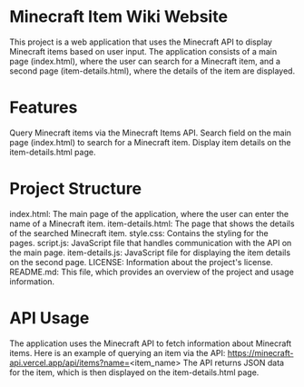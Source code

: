 # Minecraft Item Wiki Website
This project is a web application that uses the Minecraft API to display Minecraft items based on user input. The application consists of a main page (index.html), where the user can search for a Minecraft item, and a second page (item-details.html), where the details of the item are displayed.

# Features
Query Minecraft items via the Minecraft Items API.
Search field on the main page (index.html) to search for a Minecraft item.
Display item details on the item-details.html page.

# Project Structure
index.html: The main page of the application, where the user can enter the name of a Minecraft item.
item-details.html: The page that shows the details of the searched Minecraft item.
style.css: Contains the styling for the pages.
script.js: JavaScript file that handles communication with the API on the main page.
item-details.js: JavaScript file for displaying the item details on the second page.
LICENSE: Information about the project's license.
README.md: This file, which provides an overview of the project and usage information.

# API Usage
The application uses the Minecraft API to fetch information about Minecraft items. Here is an example of querying an item via the API:
https://minecraft-api.vercel.app/api/items?name=<item_name>
The API returns JSON data for the item, which is then displayed on the item-details.html page.
